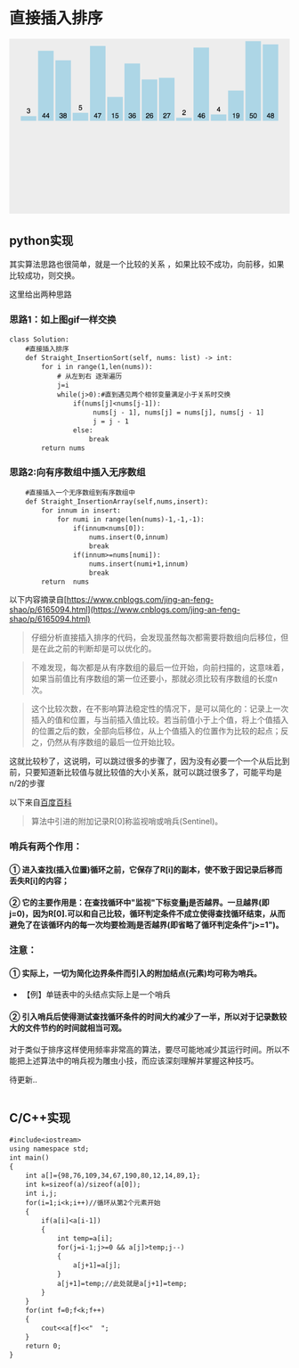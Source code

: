 # 直接插入排序
![img](img/1.gif)  

## python实现
其实算法思路也很简单，就是一个比较的关系 ，如果比较不成功，向前移，如果比较成功，则交换。

这里给出两种思路

### 思路1：如上图gif一样交换
```
class Solution:
    #直接插入排序
    def Straight_InsertionSort(self, nums: list) -> int:
        for i in range(1,len(nums)):
            # 从左到右 逐渐遍历
            j=i
            while(j>0):#直到遇见两个相邻变量满足小于关系时交换
                if(nums[j]<nums[j-1]):
                     nums[j - 1], nums[j] = nums[j], nums[j - 1]
                     j = j - 1
                else:
                    break
        return nums
```
### 思路2:向有序数组中插入无序数组
```
    #直接插入一个无序数组到有序数组中
    def Straight_InsertionArray(self,nums,insert):
        for innum in insert:
            for numi in range(len(nums)-1,-1,-1):
                if(innum<nums[0]):
                    nums.insert(0,innum)
                    break
                if(innum>=nums[numi]):
                    nums.insert(numi+1,innum)
                    break
        return  nums
```
以下内容摘录自[https://www.cnblogs.com/jing-an-feng-shao/p/6165094.html](https://www.cnblogs.com/jing-an-feng-shao/p/6165094.html)

> 仔细分析直接插入排序的代码，会发现虽然每次都需要将数组向后移位，但是在此之前的判断却是可以优化的。

> 不难发现，每次都是从有序数组的最后一位开始，向前扫描的，这意味着，如果当前值比有序数组的第一位还要小，那就必须比较有序数组的长度n次。

>这个比较次数，在不影响算法稳定性的情况下，是可以简化的：记录上一次插入的值和位置，与当前插入值比较。若当前值小于上个值，将上个值插入的位置之后的数，全部向后移位，从上个值插入的位置作为比较的起点；反之，仍然从有序数组的最后一位开始比较。

这就比较秒了，这说明，可以跳过很多的步骤了，因为没有必要一个一个从后比到前，只要知道新比较值与就比较值的大小关系，就可以跳过很多了，可能平均是n/2的步骤

以下来自[百度百科](https://baike.baidu.com/item/%E7%9B%B4%E6%8E%A5%E6%8F%92%E5%85%A5%E6%8E%92%E5%BA%8F/8255911?fr=aladdin#2)
> 算法中引进的附加记录R[0]称监视哨或哨兵(Sentinel)。

### 哨兵有两个作用：
#### ① 进入查找(插入位置)循环之前，它保存了R[i]的副本，使不致于因记录后移而丢失R[i]的内容；
#### ② 它的主要作用是：在查找循环中"监视"下标变量j是否越界。一旦越界(即j=0)，因为R[0].可以和自己比较，循环判定条件不成立使得查找循环结束，从而避免了在该循环内的每一次均要检测j是否越界(即省略了循环判定条件"j>=1")。
### 注意：
#### ① 实际上，一切为简化边界条件而引入的附加结点(元素)均可称为哨兵。
- 【例】单链表中的头结点实际上是一个哨兵
#### ② 引入哨兵后使得测试查找循环条件的时间大约减少了一半，所以对于记录数较大的文件节约的时间就相当可观。
对于类似于排序这样使用频率非常高的算法，要尽可能地减少其运行时间。所以不能把上述算法中的哨兵视为雕虫小技，而应该深刻理解并掌握这种技巧。

待更新..
```

```
## C/C++实现
```
#include<iostream>
using namespace std;
int main()
{
    int a[]={98,76,109,34,67,190,80,12,14,89,1};
    int k=sizeof(a)/sizeof(a[0]);
    int i,j;
    for(i=1;i<k;i++)//循环从第2个元素开始
    {
        if(a[i]<a[i-1])
        {
            int temp=a[i];
            for(j=i-1;j>=0 && a[j]>temp;j--)
            {
                a[j+1]=a[j];
            }
            a[j+1]=temp;//此处就是a[j+1]=temp;
        }
    }
    for(int f=0;f<k;f++)
    {
        cout<<a[f]<<"  ";
    }
    return 0;
}
```